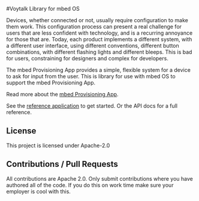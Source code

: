 #Voytalk Library for mbed OS

Devices, whether connected or not, usually require configuration to make them work. This configuration process can present a real challenge for users that are less confident with technology, and is a recurring annoyance for those that are. Today, each product implements a different system, with a different user interface, using different conventions, different button combinations, with different flashing lights and different bleeps. This is bad for users, constraining for designers and complex for developers.

The mbed Provisioning App provides a simple, flexible system for a device to ask for input from the user. This is library for use with mbed OS to support the mbed Provisioning App.

Read more about the [mbed Provisioning App](https://github.com/ARMmbed/mbed-provisioning-app-docs).

See the [reference application](https://github.com/ARMmbed/voytalk-hello-mbed) to get started. Or the API docs for a full reference.

## License
This project is licensed under Apache-2.0

## Contributions / Pull Requests
All contributions are Apache 2.0. Only submit contributions where you have authored all of the code. If you do this on work time make sure your employer is cool with this.
